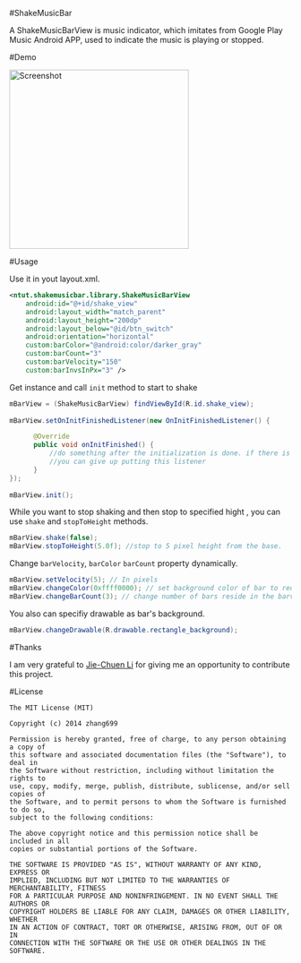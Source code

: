 #ShakeMusicBar


A ShakeMusicBarView is music indicator, which imitates from Google Play Music Android APP, used to indicate the music is playing or stopped. 

#Demo

<img src="https://raw.github.com/zhang699/ShakeMusicBar/master/image/preview2.PNG" width="320" alt="Screenshot"/>


#Usage

Use it in yout layout.xml.
```xml
<ntut.shakemusicbar.library.ShakeMusicBarView
    android:id="@+id/shake_view"
    android:layout_width="match_parent"
    android:layout_height="200dp"
    android:layout_below="@id/btn_switch"
    android:orientation="horizontal"
    custom:barColor="@android:color/darker_gray"
    custom:barCount="3"
    custom:barVelocity="150"
    custom:barInvsInPx="3" />
```

Get instance and call `init` method to start to shake
```java
mBarView = (ShakeMusicBarView) findViewById(R.id.shake_view);
	
mBarView.setOnInitFinishedListener(new OnInitFinishedListener() {

      @Override
      public void onInitFinished() {
          //do something after the initialization is done. if there is nothings to do, 
          //you can give up putting this listener
      }
});
		
mBarView.init();
```
While you want to stop shaking and then stop to specified hight
, you can use `shake` and `stopToHeight` methods.

```java
mBarView.shake(false);
mBarView.stopToHeight(5.0f); //stop to 5 pixel height from the base.
```

Change `barVelocity`, `barColor` `barCount` property dynamically.
```java
mBarView.setVelocity(5); // In pixels
mBarView.changeColor(0xffff0000); // set background color of bar to red
mBarView.changeBarCount(3); // change number of bars reside in the barview to 3
```

You also can specifiy drawable as bar's background.
```java
mBarView.changeDrawable(R.drawable.rectangle_background);
```

#Thanks

I am very grateful to [Jie-Chuen Li](https://www.linkedin.com/pub/jason-li/94/949/a43) for giving me an opportunity to contribute this project.


#License

	The MIT License (MIT)
	
	Copyright (c) 2014 zhang699
	
	Permission is hereby granted, free of charge, to any person obtaining a copy of
	this software and associated documentation files (the "Software"), to deal in
	the Software without restriction, including without limitation the rights to
	use, copy, modify, merge, publish, distribute, sublicense, and/or sell copies of
	the Software, and to permit persons to whom the Software is furnished to do so,
	subject to the following conditions:
	
	The above copyright notice and this permission notice shall be included in all
	copies or substantial portions of the Software.
	
	THE SOFTWARE IS PROVIDED "AS IS", WITHOUT WARRANTY OF ANY KIND, EXPRESS OR
	IMPLIED, INCLUDING BUT NOT LIMITED TO THE WARRANTIES OF MERCHANTABILITY, FITNESS
	FOR A PARTICULAR PURPOSE AND NONINFRINGEMENT. IN NO EVENT SHALL THE AUTHORS OR
	COPYRIGHT HOLDERS BE LIABLE FOR ANY CLAIM, DAMAGES OR OTHER LIABILITY, WHETHER
	IN AN ACTION OF CONTRACT, TORT OR OTHERWISE, ARISING FROM, OUT OF OR IN
	CONNECTION WITH THE SOFTWARE OR THE USE OR OTHER DEALINGS IN THE SOFTWARE.

